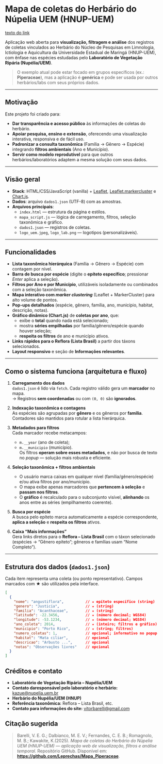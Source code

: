 # Mapa de coletas do Herbário do Núpelia UEM (HNUP-UEM)
[texto do link](https://leprechas.github.io/Mapa_Piperaceae/)

Aplicação web aberta para **visualização, filtragem e análise** dos registros de coletas vinculados ao Herbário do Núcleo de Pesquisas em Limnologia, Ictiologia e Aquicultura da Universidade Estadual de Maringá (HNUP-UEM), com ênfase nas espécies estudadas pelo **Laboratório de Vegetação Ripária (Nupélia/UEM)**.  
> O exemplo atual pode estar focado em grupos específicos (ex.: **Piperaceae**), mas a aplicação é **genérica** e pode ser usada por outros herbários/labs com seus próprios dados.

---

## Motivação

Este projeto foi criado para:
- **Dar transparência e acesso público** às informações de coletas do herbário.
- **Apoiar pesquisa, ensino e extensão**, oferecendo uma visualização interativa, responsiva e de fácil uso.
- **Padronizar a consulta taxonômica** (Família → Gênero → Espécie) integrando **filtros ambientais** (Ano e Município).
- **Servir como modelo reprodutível** para que outros herbários/laboratórios adaptem a mesma solução com seus dados.

---

## Visão geral

- **Stack**: HTML/CSS/JavaScript (vanilla) + [Leaflet](https://leafletjs.com/), [Leaflet.markercluster](https://github.com/Leaflet/Leaflet.markercluster) e [Chart.js](https://www.chartjs.org/).
- **Dados**: arquivo `dados1.json` (UTF-8) com as amostras.
- **Arquivos principais**:
  - `index.html` — estrutura da página e estilos.
  - `mapa_script.js` — lógica de carregamento, filtros, seleção taxonômica e gráfico.
  - `dados1.json` — registros de coletas.
  - `logo_uem.jpeg`, `logo_lab.png` — logotipos (personalizáveis).

---

## Funcionalidades

- **Lista taxonômica hierárquica** (Família → Gênero → Espécie) com contagem por nível.
- **Barra de busca por espécie** (digite o **epíteto específico**; pressionar *Enter* aplica a seleção).
- **Filtros por Ano e por Município**, utilizáveis isoladamente ou combinados com a seleção taxonômica.
- **Mapa interativo com *marker clustering*** (Leaflet + MarkerCluster) para alto volume de pontos.
- **Pop-ups detalhados** (espécie, gênero, família, ano, município, habitat, descrição, notas).
- **Gráfico dinâmico (Chart.js)** de **coletas por ano**, que:
  - exibe o **total** quando nada está selecionado;
  - mostra **séries empilhadas** por família/gênero/espécie quando houver seleção;
  - **respeita os filtros** de ano e município ativos.
- **Links rápidos para o Reflora (Lista Brasil)** a partir dos táxons selecionados.
- **Layout responsivo** e seção de **Informações relevantes**.

---

## Como o sistema funciona (arquitetura e fluxo)

1. **Carregamento dos dados**  
   `dados1.json` é lido via `fetch`. Cada registro válido gera um **marcador** no mapa.  
   → Registros **sem coordenadas** ou com `(0, 0)` são **ignorados**.

2. **Indexação taxonômica e contagens**  
   As espécies são agrupadas por **gênero** e os gêneros por **família**. Contadores são mantidos para rotular a lista hierárquica.

3. **Metadados para filtros**  
   Cada marcador recebe metacampos:
   - `m.__year` (ano de coleta);
   - `m.__municipio` (município).  
   Os filtros **operam sobre esses metadados**, e não por busca de texto no *popup* — solução mais robusta e eficiente.

4. **Seleção taxonômica + filtros ambientais**  
   - O usuário marca caixas em qualquer nível (família/gênero/espécie) e/ou ativa filtros por ano/município.  
   - O mapa exibe apenas marcadores que **pertencem à seleção** e **passam nos filtros**.  
   - O **gráfico** é recalculado para o subconjunto visível, **alinhando** os anos entre as séries (empilhamento coerente).

5. **Busca por espécie**  
   A busca pelo epíteto marca automaticamente a espécie correspondente, **aplica a seleção** e **respeita os filtros** ativos.

6. **Caixa “Mais informações”**  
   Gera links diretos para o **Reflora – Lista Brasil** com o táxon selecionado (espécies → “Gênero epíteto”; gêneros e famílias usam “Nome Completo”).

---

## Estrutura dos dados (`dados1.json`)

Cada item representa uma coleta (ou ponto representativo). Campos marcados com ★ são utilizados pela interface.

```json
[
  {
    "nome": "angustiflora",          // ★ epíteto específico (string)
    "genero": "Justicia",            // ★ (string)
    "familia": "Acanthaceae",        // ★ (string)
    "latitude": -22.3456,            // ★ (número decimal; WGS84)
    "longitude": -53.1234,           // ★ (número decimal; WGS84)
    "ano_coleta": 2014,              // ★ (inteiro; filtros e gráfico)
    "municipio": "Porto Rico",       // ★ (string; filtros)
    "numero_coletas": 1,             // opcional; informativo no popup
    "habitat": "Mata ciliar",        // opcional
    "descricao": "Arbusto ...",      // opcional
    "notas": "Observações livres"    // opcional
  }
]
```

## Créditos e contato

- **Laboratório de Vegetação Ripária – Nupélia/UEM**
- **Contato daresponsável pelo laboratório e herbário:** [kazue@nupelia.uem.br](mailto:kazue@nupelia.uem.br)
- **Herbário do Nupélia/UEM (HNUP)**
- **Referência taxonômica:** Reflora – Lista Brasil, etc.
- **Contato para informações do site:** [vitorbarelli@gmail.com](mailto:vitorbarelli@gmail.com)

## Citação sugerida

> Barelli, V. E. G.; Dalbianco, M. E. V.; Fernandes, C. E. B.; Romagnolo, M. B.; Kawakite, K.(2025). *Mapa de coletas do Herbário do Núpelia UEM (HNUP-UEM) — aplicação web de visualização, filtros e análise temporal*. Repositório GitHub. Disponível em: **https://github.com/Leprechas/Mapa_Piperaceae**.
